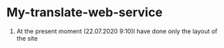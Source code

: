# My-translate-web-service
1) At the present moment (22.07.2020 9:10)I have done only the layout of the site
